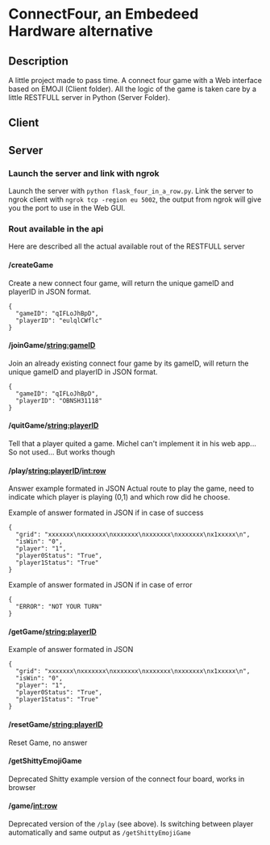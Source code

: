 # ConnectFour, an Embedeed Hardware alternative

## Description
A little project made to pass time. A connect four game with a Web interface based on EMOJI (Client folder).
All the logic of the game is taken care by a little RESTFULL server in Python (Server Folder). 

## Client 

## Server
### Launch the server and link with ngrok

Launch the server with ``` python flask_four_in_a_row.py ```.
Link the server to ngrok client with ```ngrok tcp -region eu 5002```, the output from ngrok will give you the port to use in the Web GUI.


### Rout available in the api
Here are described all the actual available rout of the RESTFULL server

#### /createGame
Create a new connect four game, will return the unique gameID and playerID in JSON format.
```
{
  "gameID": "qIFLoJhBpD", 
  "playerID": "eulqlCWflc"
}
```

#### /joinGame/<string:gameID>
Join an already existing connect four game by its gameID, will return the unique gameID and playerID in JSON format.
```
{
  "gameID": "qIFLoJhBpD", 
  "playerID": "OBNSH31118"
}
```

#### /quitGame/<string:playerID>
Tell that a player quited a game. Michel can't implement it in his web app... So not used... But works though 
   
#### /play/<string:playerID>/<int:row>
Answer example formated in JSON
Actual route to play the game, need to indicate which player is playing (0,1) and which row did he choose.

Example of answer formated in JSON if in case of success
```
{
  "grid": "xxxxxxx\nxxxxxxx\nxxxxxxx\nxxxxxxx\nxxxxxxx\nx1xxxxx\n", 
  "isWin": "0", 
  "player": "1", 
  "player0Status": "True", 
  "player1Status": "True"
}
``` 

Example of answer formated in JSON if in case of error
```
{
  "ERROR": "NOT YOUR TURN"
}
``` 
    
#### /getGame/<string:playerID>

Example of answer formated in JSON
```
{
  "grid": "xxxxxxx\nxxxxxxx\nxxxxxxx\nxxxxxxx\nxxxxxxx\nx1xxxxx\n", 
  "isWin": "0", 
  "player": "1", 
  "player0Status": "True", 
  "player1Status": "True"
}
``` 
    
#### /resetGame/<string:playerID>

Reset Game, no answer

#### /getShittyEmojiGame

Deprecated
Shitty example version of the connect four board, works in browser

#### /game/<int:row>
Deprecated version of the ```/play``` (see above). Is switching between player automatically and same output as ```/getShittyEmojiGame``` 